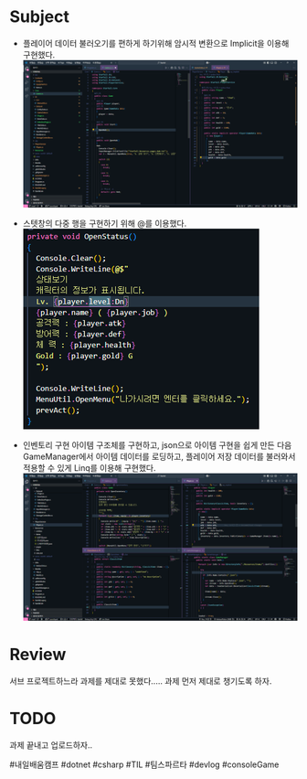 # Subject
* 플레이어 데이터 불러오기를 편하게 하기위해 암시적 변환으로 Implicit을 이용해 구현했다.
	![image](20250417_1.png)

* 스텟창의 다중 행을 구현하기 위해 @를 이용했다.
	![image](20250417_2.png)

* 인벤토리 구현
	아이템 구조체를 구현하고, json으로 아이템 구현을 쉽게 만든 다음 GameManager에서 아이템 데이터를 로딩하고, 플레이어 저장 데이터를 불러와서 적용할 수 있게 Linq를 이용해 구현했다.
	![image](20250417_3.png)


# Review
서브 프로젝트하느라 과제를 제대로 못했다..... 과제 먼저 제대로 챙기도록 하자.


# TODO
과제 끝내고 업로드하자..

#내일배움캠프 #dotnet #csharp #TIL #팀스파르타 #devlog #consoleGame
